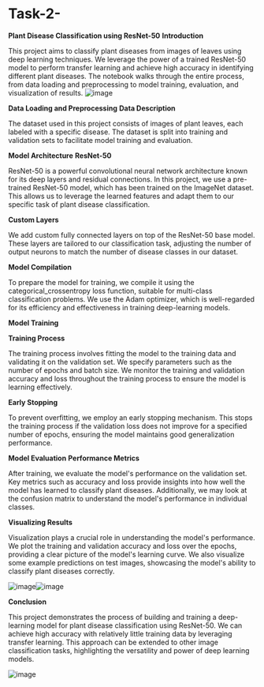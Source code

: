 # Task-2-
**Plant Disease Classification using ResNet-50**
**Introduction**

This project aims to classify plant diseases from images of leaves using deep learning techniques. We leverage the power of a trained ResNet-50 model to perform transfer learning and achieve high accuracy in identifying different plant diseases. The notebook walks through the entire process, from data loading and preprocessing to model training, evaluation, and visualization of results.
![image](https://github.com/user-attachments/assets/9aec93ac-372a-4e56-8c37-5248aaf931c5)

**Data Loading and Preprocessing**
**Data Description**

The dataset used in this project consists of images of plant leaves, each labeled with a specific disease. The dataset is split into training and validation sets to facilitate model training and evaluation.

**Model Architecture**
**ResNet-50**

ResNet-50 is a powerful convolutional neural network architecture known for its deep layers and residual connections. In this project, we use a pre-trained ResNet-50 model, which has been trained on the ImageNet dataset. This allows us to leverage the learned features and adapt them to our specific task of plant disease classification.

**Custom Layers**

We add custom fully connected layers on top of the ResNet-50 base model. These layers are tailored to our classification task, adjusting the number of output neurons to match the number of disease classes in our dataset.

**Model Compilation**

To prepare the model for training, we compile it using the categorical_crossentropy loss function, suitable for multi-class classification problems. We use the Adam optimizer, which is well-regarded for its efficiency and effectiveness in training deep-learning models.

**Model Training**

**Training Process**

The training process involves fitting the model to the training data and validating it on the validation set. We specify parameters such as the number of epochs and batch size. We monitor the training and validation accuracy and loss throughout the training process to ensure the model is learning effectively.

**Early Stopping**

To prevent overfitting, we employ an early stopping mechanism. This stops the training process if the validation loss does not improve for a specified number of epochs, ensuring the model maintains good generalization performance.

**Model Evaluation**
**Performance Metrics**

After training, we evaluate the model's performance on the validation set. Key metrics such as accuracy and loss provide insights into how well the model has learned to classify plant diseases. Additionally, we may look at the confusion matrix to understand the model's performance in individual classes.

**Visualizing Results**

Visualization plays a crucial role in understanding the model's performance. We plot the training and validation accuracy and loss over the epochs, providing a clear picture of the model's learning curve. We also visualize some example predictions on test images, showcasing the model's ability to classify plant diseases correctly.

![image](https://github.com/user-attachments/assets/04afbd94-8e73-4669-8029-393c807dc8d9)![image](https://github.com/user-attachments/assets/2120c175-42a8-4583-9101-c1f7a2b947ac)


**Conclusion**

This project demonstrates the process of building and training a deep-learning model for plant disease classification using ResNet-50. We can achieve high accuracy with relatively little training data by leveraging transfer learning. This approach can be extended to other image classification tasks, highlighting the versatility and power of deep learning models.

![image](https://github.com/user-attachments/assets/40d52b0e-2209-497a-a79d-3b2c94ec4cc0)
